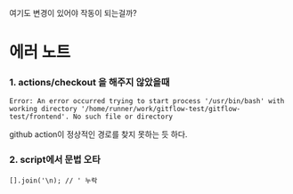 여기도 변경이 있어야 작동이 되는걸까?

# 에러 노트

### 1. actions/checkout 을 해주지 않았을때

```shell
Error: An error occurred trying to start process '/usr/bin/bash' with working directory '/home/runner/work/gitflow-test/gitflow-test/frontend'. No such file or directory
```

github action이 정상적인 경로를 찾지 못하는 듯 하다.

### 2. script에서 문법 오타

```shell
[].join('\n); // ' 누락
```

